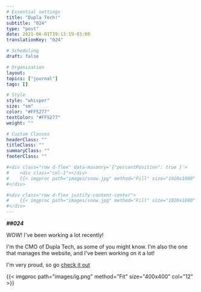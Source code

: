 ```yaml
---
# Essential settings
title: "Dupla Tech!"
subtitle: "024"
type: "post"
date: 2021-06-01T19:13:19-03:00
translationKey: "024"

# Scheduling
draft: false

# Organization
layout:
topics: ["journal"]
tags: []

# Style
style: "whisper"
size: "sm"
color: "#FF5277"
textColor: "#FF5277"
weight: ""

# Custom Classes
headerClass: ""
titleClass: ""
summaryClass: ""
footerClass: ""

#<div class="row d-flex" data-masonry='{"percentPosition": true }'>
#    <div class="col-1"></div>
#    {{< imgproc path="images/snow.jpg" method="Fill" size="1920x1080" col="8" >}}
#</div>

#<div class="row d-flex justify-content-center">
#    {{< imgproc path="images/snow.jpg" method="Fill" size="1920x1080" col="8" >}}
#</div>
---
```


***##024***

WOW! I've been working a lot recently!

I'm the CMO of Dupla Tech, as some of you might know. I'm also the one that manages the website, and I've been working on it a lot!

I'm very proud, so go [check it out](https://www.duplatech.com)

<div class="row d-flex justify-content-center">
    {{< imgproc path="images/ig.png" method="Fit" size="400x400" col="12" >}}
</div>